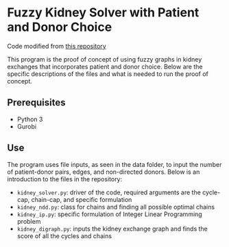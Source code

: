 # Fuzzy Kidney Solver with Patient and Donor Choice
Code modified from [this repository](https://github.com/jamestrimble/kidney_solver) 

This program is the proof of concept of using fuzzy graphs in kidney exchanges that incorporates patient and donor choice. Below are the specific descriptions of the files and what is needed to run the proof of concept.

## Prerequisites
 - Python 3
 - Gurobi

## Use
The program uses file inputs, as seen in the data folder, to input the number of patient-donor pairs, edges, and non-directed donors. Below is an introduction to the files in the repository:
 - `kidney_solver.py`: driver of the code, required arguments are the cycle-cap, chain-cap, and specific formulation
 - `kidney_ndd.py`: class for chains and finding all possible optimal chains
 - `kidney_ip.py`: specific formulation of Integer Linear Programming problem
 - `kidney_digraph.py`: inputs the kidney exchange graph and finds the score of all the cycles and chains
